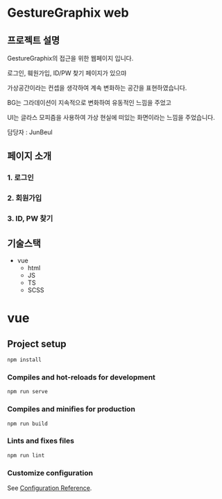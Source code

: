 # GestureGraphix web

## 프로젝트 설명
GestureGraphix의 접근을 위한 웹페이지 입니다.

로그인, 훼원가입, ID/PW 찾기 페이지가 있으먀

가상공간이라는 컨셉을 생각하여 계속 변화하는 공간을 표현하였습니다.

BG는 그라데이션이 지속적으로 변화하여 유동적인 느낌을 주었고

UI는 글라스 모피즘을 사용하여 가상 현실에 떠있는 화면이라는 느낌을 주었습니다.

담당자 : JunBeul

## 페이지 소개
### 1. 로그인

### 2. 회원가입

### 3. ID, PW 찾기

## 기술스택
* vue
  * html
  * JS
  * TS
  * SCSS

# vue

## Project setup
```
npm install
```

### Compiles and hot-reloads for development
```
npm run serve
```

### Compiles and minifies for production
```
npm run build
```

### Lints and fixes files
```
npm run lint
```

### Customize configuration
See [Configuration Reference](https://cli.vuejs.org/config/).
